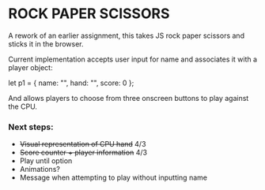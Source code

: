 # ROCK PAPER SCISSORS

A rework of an earlier assignment, this takes JS rock paper scissors and sticks it in the browser.

Current implementation accepts user input for name and associates it with a player object:

let p1 = {
    name: "",
    hand: "",
    score: 0
};

And allows players to choose from three onscreen buttons to play against the CPU.

### Next steps:
* ~~Visual representation of CPU hand~~ 4/3
* ~~Score counter + player information~~ 4/3
* Play until option
* Animations?
* Message when attempting to play without inputting name 


